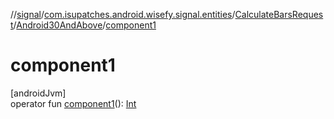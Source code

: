 //[signal](../../../../index.md)/[com.isupatches.android.wisefy.signal.entities](../../index.md)/[CalculateBarsRequest](../index.md)/[Android30AndAbove](index.md)/[component1](component1.md)

# component1

[androidJvm]\
operator fun [component1](component1.md)(): [Int](https://kotlinlang.org/api/latest/jvm/stdlib/kotlin/-int/index.html)
